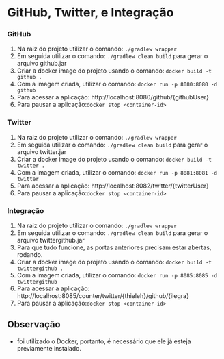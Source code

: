 # GitHub, Twitter, e Integração #

### GitHub
1. Na raiz do projeto utilizar o comando: `./gradlew wrapper` 
2. Em seguida utilizar o comando: `./gradlew clean build` para gerar o arquivo github.jar
3. Criar a docker image do projeto usando o comando: `docker build -t github .`
4. Com a imagem criada, utilizar o comando: `docker run -p 8080:8080 -d github`
5. Para acessar a aplicação: http://localhost:8080/github/{githubUser}
6. Para pausar a aplicação:`docker stop <container-id>`

### Twitter
1. Na raiz do projeto utilizar o comando: `./gradlew wrapper`
2. Em seguida utilizar o comando: `./gradlew clean build` para gerar o arquivo twitter.jar
3. Criar a docker image do projeto usando o comando: `docker build -t twitter .`
4. Com a imagem criada, utilizar o comando: `docker run -p 8081:8081 -d twitter`
5. Para acessar a aplicação: http://localhost:8082/twitter/{twitterUser}
6. Para pausar a aplicação:`docker stop <container-id>`

### Integração
1. Na raiz do projeto utilizar o comando: `./gradlew wrapper` 
2. Em seguida utilizar o comando: `./gradlew clean build` para gerar o arquivo twittergithub.jar
3. Para que tudo funcione, as portas anteriores precisam estar abertas, rodando.
4. Criar a docker image do projeto usando o comando: `docker build -t twittergithub .`
5. Com a imagem criada, utilizar o comando: `docker run -p 8085:8085 -d twittergithub`
6. Para acessar a aplicação: http://localhost:8085/counter/twitter/{thieleh}/github/{ilegra}
7. Para pausar a aplicação:`docker stop <container-id>`

## Observação
* foi utilizado o Docker, portanto, é necessário que ele já esteja previamente instalado.
